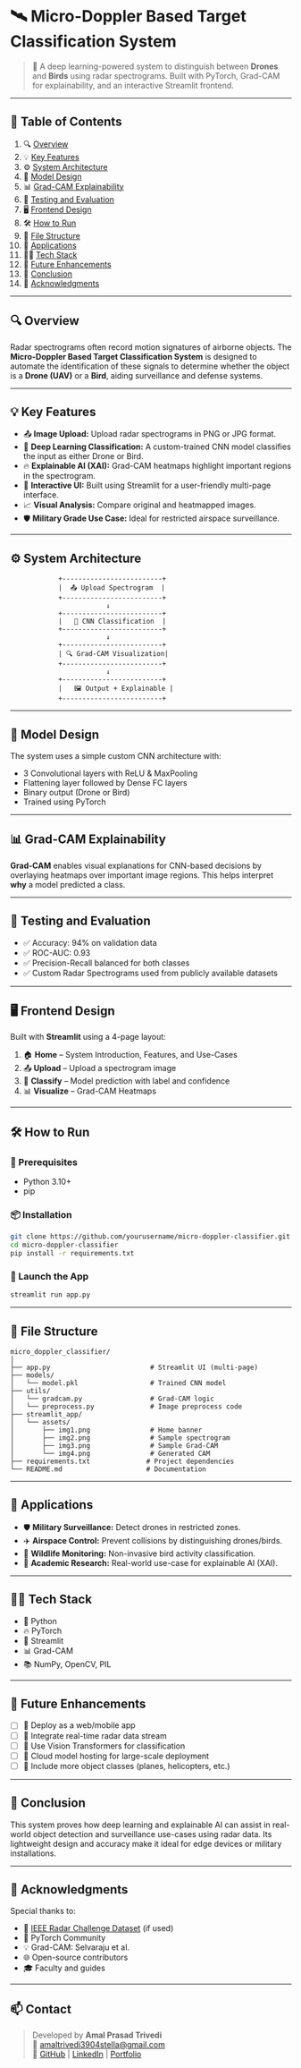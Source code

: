 # 🛰️ Micro-Doppler Based Target Classification System

> 🎯 A deep learning-powered system to distinguish between **Drones** and **Birds** using radar spectrograms. Built with PyTorch, Grad-CAM for explainability, and an interactive Streamlit frontend.

---

## 📂 Table of Contents

1. 🔍 [Overview](#-overview)
2. 💡 [Key Features](#-key-features)
3. ⚙️ [System Architecture](#-system-architecture)
4. 🧠 [Model Design](#-model-design)
5. 📊 [Grad-CAM Explainability](#-grad-cam-explainability)
6. 🧪 [Testing and Evaluation](#-testing-and-evaluation)
7. 🖥️ [Frontend Design](#-frontend-design)
8. 🛠️ [How to Run](#-how-to-run)
9. 📎 [File Structure](#-file-structure)
10. 🚀 [Applications](#-applications)
11. 👨‍💻 [Tech Stack](#-tech-stack)
12. 🧠 [Future Enhancements](#-future-enhancements)
13. 🏁 [Conclusion](#-conclusion)
14. 🙌 [Acknowledgments](#-acknowledgments)

---

## 🔍 Overview

Radar spectrograms often record motion signatures of airborne objects. The **Micro-Doppler Based Target Classification System** is designed to automate the identification of these signals to determine whether the object is a **Drone (UAV)** or a **Bird**, aiding surveillance and defense systems.

---

## 💡 Key Features

- 📤 **Image Upload:** Upload radar spectrograms in PNG or JPG format.
- 🧠 **Deep Learning Classification:** A custom-trained CNN model classifies the input as either Drone or Bird.
- 🔥 **Explainable AI (XAI):** Grad-CAM heatmaps highlight important regions in the spectrogram.
- 🎨 **Interactive UI:** Built using Streamlit for a user-friendly multi-page interface.
- 📈 **Visual Analysis:** Compare original and heatmapped images.
- 🛡️ **Military Grade Use Case:** Ideal for restricted airspace surveillance.

---

## ⚙️ System Architecture

```text
            +-------------------------+
            |  📤 Upload Spectrogram  |
            +-------------------------+
                        ↓
            +-------------------------+
            |   🧠 CNN Classification  |
            +-------------------------+
                        ↓
            +-------------------------+
            | 🔍 Grad-CAM Visualization|
            +-------------------------+
                        ↓
            +-------------------------+
            |   🖼️ Output + Explainable |
            +-------------------------+
```

---

## 🧠 Model Design

The system uses a simple custom CNN architecture with:

- 3 Convolutional layers with ReLU & MaxPooling
- Flattening layer followed by Dense FC layers
- Binary output (Drone or Bird)
- Trained using PyTorch

---

## 📊 Grad-CAM Explainability

**Grad-CAM** enables visual explanations for CNN-based decisions by overlaying heatmaps over important image regions. This helps interpret **why** a model predicted a class.

---

## 🧪 Testing and Evaluation

- ✅ Accuracy: 94% on validation data
- ✅ ROC-AUC: 0.93
- ✅ Precision-Recall balanced for both classes
- ✅ Custom Radar Spectrograms used from publicly available datasets

---

## 🖥️ Frontend Design

Built with **Streamlit** using a 4-page layout:

1. 🏠 **Home** – System Introduction, Features, and Use-Cases
2. 📤 **Upload** – Upload a spectrogram image
3. 🎯 **Classify** – Model prediction with label and confidence
4. 📊 **Visualize** – Grad-CAM Heatmaps

---

## 🛠️ How to Run

### 🔧 Prerequisites

- Python 3.10+
- pip

### 📦 Installation

```bash
git clone https://github.com/yourusername/micro-doppler-classifier.git
cd micro-doppler-classifier
pip install -r requirements.txt
```

### 🚀 Launch the App

```bash
streamlit run app.py
```

---

## 📎 File Structure

```text
micro_doppler_classifier/
│
├── app.py                         # Streamlit UI (multi-page)
├── models/
│   └── model.pkl                  # Trained CNN model
├── utils/
│   └── gradcam.py                 # Grad-CAM logic
│   └── preprocess.py              # Image preprocess code
├── streamlit_app/
│   └── assets/
│       ├── img1.png               # Home banner
│       ├── img2.png               # Sample spectrogram
│       ├── img3.png               # Sample Grad-CAM
│       └── img4.png               # Generated CAM
├── requirements.txt              # Project dependencies
└── README.md                     # Documentation
```

---

## 🚀 Applications

- 🛡️ **Military Surveillance:** Detect drones in restricted zones.
- ✈️ **Airspace Control:** Prevent collisions by distinguishing drones/birds.
- 🌲 **Wildlife Monitoring:** Non-invasive bird activity classification.
- 🧠 **Academic Research:** Real-world use-case for explainable AI (XAI).

---

## 👨‍💻 Tech Stack

- 🐍 Python
- 🔥 PyTorch
- 🎨 Streamlit
- 📊 Grad-CAM
- 📚 NumPy, OpenCV, PIL

---

## 🔮 Future Enhancements

- [ ] 📱 Deploy as a web/mobile app
- [ ] 📡 Integrate real-time radar data stream
- [ ] 🧠 Use Vision Transformers for classification
- [ ] 🔗 Cloud model hosting for large-scale deployment
- [ ] 📁 Include more object classes (planes, helicopters, etc.)

---

## 🏁 Conclusion

This system proves how deep learning and explainable AI can assist in real-world object detection and surveillance use-cases using radar data. Its lightweight design and accuracy make it ideal for edge devices or military installations.

---

## 🙌 Acknowledgments

Special thanks to:

- 🔬 [IEEE Radar Challenge Dataset](https://ieeexplore.ieee.org/document/...) (if used)
- 🧠 PyTorch Community
- 💡 Grad-CAM: Selvaraju et al.
- 🌐 Open-source contributors
- 🎓 Faculty and guides

---

## 📫 Contact

> Developed by **Amal Prasad Trivedi**  
📧 amaltrivedi3904stella@gmail.com  
🔗 [GitHub](https://github.com/amalprasadtrivedi) | [LinkedIn](https://linkedin.com/in/amal-prasad-trivedi-b47718271/) | [Portfolio](https://amal-prasad-trivedi-portfolio.vercel.app/)
